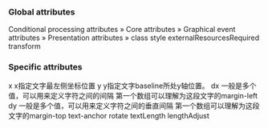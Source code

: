### Global attributes
Conditional processing attributes »
Core attributes »
Graphical event attributes »
Presentation attributes »
class
style
externalResourcesRequired
transform
### Specific attributes
x x指定文字最左侧坐标位置
y y指定文字baseline所处y轴位置。
dx 一般是多个值，可以用来定义字符之间的间隔 第一个数组可以理解为这段文字的margin-left
dy 一般是多个值，可以用来定义字符之间的垂直间隔 第一个数组可以理解为这段文字的margin-top
text-anchor
rotate
textLength
lengthAdjust